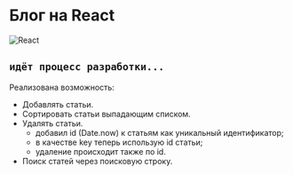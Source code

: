 # Блог на React  
![React](https://img.shields.io/badge/react-%2320232a.svg?style=for-the-badge&logo=react&logoColor=%2361DAFB)  

```идёт процесс разработки...```
---
Реализована возможность:
- Добавлять статьи.
- Сортировать статьи выпадающим списком.
- Удалять статьи.
    - добавил id (Date.now) к статьям как уникальный идентификатор;
    - в качестве key теперь использую id статьи;
    - удаление происходит также по id.
- Поиск статей через поисковую строку.